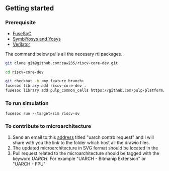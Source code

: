 ## Getting started

### Prerequisite
- [FuseSoC](https://fusesoc.readthedocs.io/en/stable/user/installation.html#installation-under-linux)
- [SymbiYosys and Yosys](https://symbiyosys.readthedocs.io/en/latest/)
- [Verilator](https://verilator.org/guide/latest/install.html) 

The command below pulls all the necesary rtl packages.
```bash
git clone git@github.com:saw235/riscv-core-dev.git

cd riscv-core-dev

git checkout -b <my_feature_branch> 
fusesoc library add riscv-core-dev .
fusesoc library add pulp_common_cells https://github.com/pulp-platform/common_cells

```

### To run simulation

```
fusesoc run --target=sim riscv-sv
```

### To contribute to microarchitecture
1. Send an email to this [address](sawxuezheng01@gmail.com) titled "uarch contrb request" and I will share with you the link to the folder which host all the drawio files.
2. The updated microarchitecture in SVG format should be located in the 
3. Pull request related to the microarchitecture should be tagged with the keyword *UARCH*. For example "UARCH - Bitmanip Extension" or "UARCH - FPU"      
